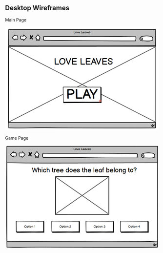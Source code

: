 ## Desktop Wireframes
Main Page

![Main Page](/documentation/images/wireframe-imgs/desktop-main.png)

Game Page

![Game Page](/documentation/images/wireframe-imgs/desktop-play.png)
